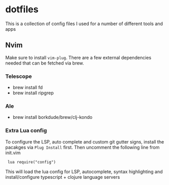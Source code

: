 # dotfiles

This is a collection of config files I used for a number of different tools and apps

## Nvim
Make sure to install `vim-plug`. There are a few external dependencies needed that can be fetched via brew.
### Telescope
* brew install fd
* brew install ripgrep
### Ale
* brew install borkdude/brew/clj-kondo
### Extra Lua config
To configure the LSP, auto complete and custom git gutter signs, install the pacakges via `Plug Install` first.
Then uncomment the following line from init.vim
```
 lua require("config")
```
This will load the lua config for LSP, autocomplete, syntax highlighting and install/configure typescript + clojure language servers
